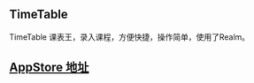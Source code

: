 ## TimeTable
TimeTable  课表王，录入课程，方便快捷，操作简单，使用了Realm。
## [AppStore 地址](https://itunes.apple.com/cn/app/ke-biao-wang-jiao-shi-xue/id1079788179?mt=8)

